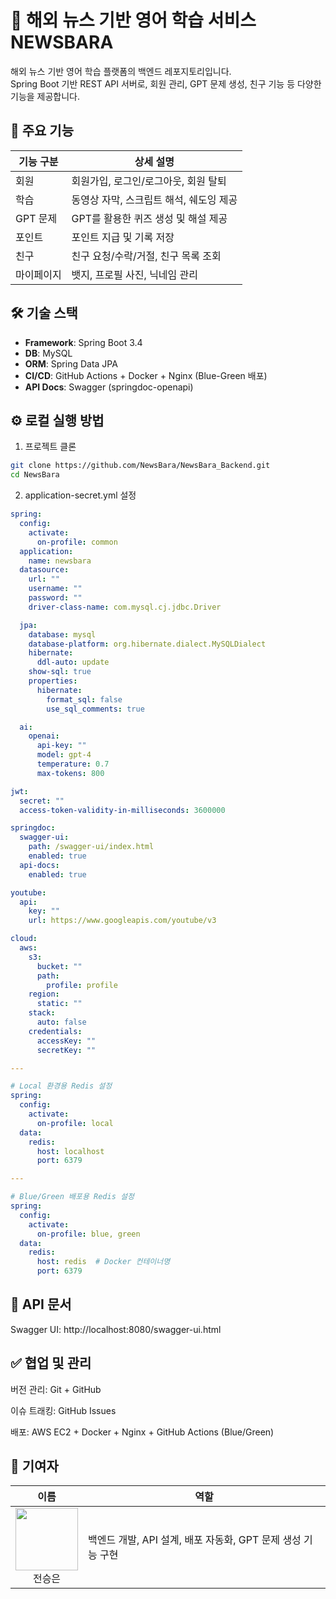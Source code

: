 # 📰 해외 뉴스 기반 영어 학습 서비스 NEWSBARA 

해외 뉴스 기반 영어 학습 플랫폼의 백엔드 레포지토리입니다.  
Spring Boot 기반 REST API 서버로, 회원 관리, GPT 문제 생성, 친구 기능 등 다양한 기능을 제공합니다.

## 📌 주요 기능

| 기능 구분 | 상세 설명 |
|-----------|------------|
| 회원 | 회원가입, 로그인/로그아웃, 회원 탈퇴 |
| 학습 | 동영상 자막, 스크립트 해석, 쉐도잉 제공 |
| GPT 문제 | GPT를 활용한 퀴즈 생성 및 해설 제공 |
| 포인트 | 포인트 지급 및 기록 저장 |
| 친구 | 친구 요청/수락/거절, 친구 목록 조회 |
| 마이페이지 | 뱃지, 프로필 사진, 닉네임 관리 |

## 🛠️ 기술 스택

- **Framework**: Spring Boot 3.4  
- **DB**: MySQL  
- **ORM**: Spring Data JPA  
- **CI/CD**: GitHub Actions + Docker + Nginx (Blue-Green 배포)  
- **API Docs**: Swagger (springdoc-openapi)

## ⚙️ 로컬 실행 방법

1. 프로젝트 클론

```bash
git clone https://github.com/NewsBara/NewsBara_Backend.git
cd NewsBara
```

2. application-secret.yml 설정

```yaml
spring:
  config:
    activate:
      on-profile: common
  application:
    name: newsbara
  datasource:
    url: ""
    username: ""
    password: ""
    driver-class-name: com.mysql.cj.jdbc.Driver

  jpa:
    database: mysql
    database-platform: org.hibernate.dialect.MySQLDialect
    hibernate:
      ddl-auto: update
    show-sql: true
    properties:
      hibernate:
        format_sql: false
        use_sql_comments: true

  ai:
    openai:
      api-key: ""
      model: gpt-4
      temperature: 0.7
      max-tokens: 800

jwt:
  secret: ""
  access-token-validity-in-milliseconds: 3600000

springdoc:
  swagger-ui:
    path: /swagger-ui/index.html
    enabled: true
  api-docs:
    enabled: true

youtube:
  api:
    key: ""
    url: https://www.googleapis.com/youtube/v3

cloud:
  aws:
    s3:
      bucket: ""
      path:
        profile: profile
    region:
      static: ""
    stack:
      auto: false
    credentials:
      accessKey: ""
      secretKey: ""

---

# Local 환경용 Redis 설정
spring:
  config:
    activate:
      on-profile: local
  data:
    redis:
      host: localhost
      port: 6379

---

# Blue/Green 배포용 Redis 설정
spring:
  config:
    activate:
      on-profile: blue, green
  data:
    redis:
      host: redis  # Docker 컨테이너명
      port: 6379

```

## 🧪 API 문서
Swagger UI: http://localhost:8080/swagger-ui.html

## ✅ 협업 및 관리
버전 관리: Git + GitHub

이슈 트래킹: GitHub Issues

배포: AWS EC2 + Docker + Nginx + GitHub Actions (Blue/Green)

## 🙋 기여자
|이름	| 역할|
|--|--|
| [<img src="https://avatars.githubusercontent.com/bigtr3" alt="" style="width:100px;100px;">](https://github.com/bigtr3) <br/><div align="center">전승은</div>|	백엔드 개발, API 설계, 배포 자동화, GPT 문제 생성 기능 구현|
